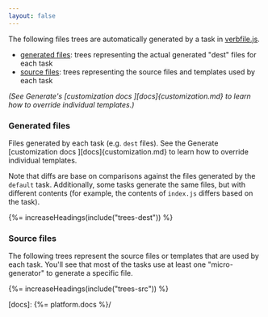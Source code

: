 ```yaml
---
layout: false
---
```


The following files trees are automatically generated by a task in [verbfile.js](verbfile.js).

- [generated files](#generated-files): trees representing the actual generated "dest" files for each task
- [source files](#source-files): trees representing the source files and templates used by each task

_(See Generate's [customization docs ][docs]{customization.md} to learn how to override individual templates.)_

### Generated files

Files generated by each task (e.g. `dest` files). See the Generate [customization docs ][docs]{customization.md} to learn how to override individual templates.

Note that diffs are base on comparisons against the files generated by the `default` task. Additionally, some tasks generate the same files, but with different contents (for example, the contents of `index.js` differs based on the task).

{%= increaseHeadings(include("trees-dest")) %}

### Source files

The following trees represent the source files or templates that are used by each task. You'll see that most of the tasks use at least one "micro-generator" to generate a specific file.

{%= increaseHeadings(include("trees-src")) %}


[docs]: {%= platform.docs %}/
